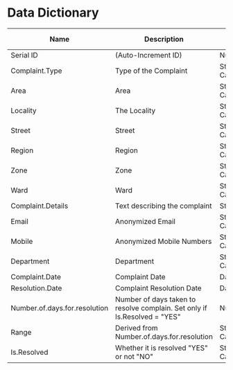 # Data Dictionary

| Name | Description | Type | Missing Value |
|------|-------------|------|--------------|
| Serial ID | (Auto-Increment ID) | Numeric | - |
| Complaint.Type | Type of the Complaint | String, Categorical | - |
| Area | Area  | String, Categorical | "NA" |
| Locality | The Locality | String, Categorical | "nan" |
| Street | Street | String, Categorical | "NA" |
| Region | Region | String, Categorical | - |
| Zone | Zone | String, Categorical | - |
| Ward | Ward | String, Categorical | -
| Complaint.Details | Text describing the complaint | String, Text | - |
| Email | Anonymized Email | String, Categorical | - |
| Mobile | Anonymized Mobile Numbers |  String, Categorical | - |
| Department | Department | String, Categorical | - |
| Complaint.Date | Complaint Date | DateTime | "NA" |
| Resolution.Date |  Complaint Resolution Date | DateTime | "NA" |
| Number.of.days.for.resolution | Number of days taken to resolve complain. Set only if Is.Resolved = "YES" | Numerical | "NA" |
| Range | Derived from Number.of.days.for.resolution | String, Categorical | - |
| Is.Resolved | Whether it is resolved "YES" or not "NO" | String, Categorical | - |
